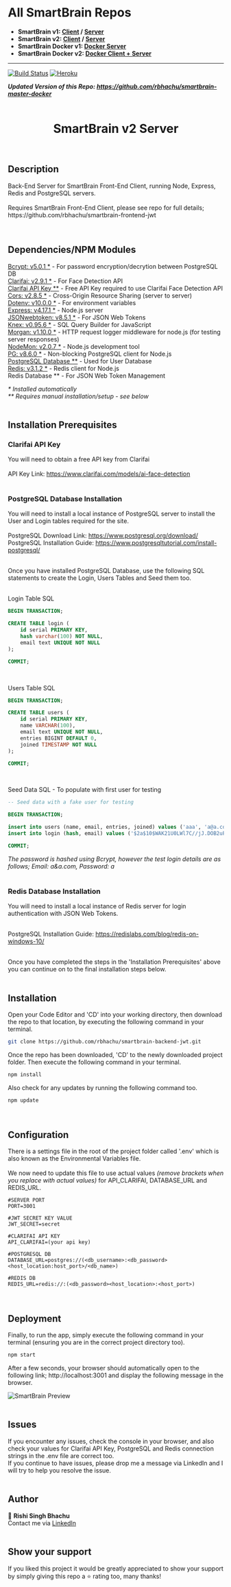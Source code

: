 # All SmartBrain Repos
- **SmartBrain v1: [Client](https://github.com/rbhachu/smartbrain-frontend/) / [Server](https://github.com/rbhachu/smartbrain-backend/)** 
- **SmartBrain v2: [Client](https://github.com/rbhachu/smartbrain-frontend-jwt/) / [Server](https://github.com/rbhachu/smartbrain-backend-jwt/)** 
- **SmartBrain Docker v1: [Docker Server](https://github.com/rbhachu/smartbrain-backend-docker)** 
- **SmartBrain Docker v2: [Docker Client + Server](https://github.com/rbhachu/smartbrain-master-docker/)** 

----

[![Build Status](https://travis-ci.org/gelstudios/gitfiti.svg?branch=master)](https://github.com/rbhachu/smartbrain-backend-jwt) [![Heroku](https://heroku-badge.herokuapp.com/?app=rbhachu-smartbrain-b-master)](https://github.com/rbhachu/smartbrain-backend-jwt)

__*Updated Version of this Repo: https://github.com/rbhachu/smartbrain-master-docker*__
<br><br>

<h1 align="center">SmartBrain v2 Server</h1>
<br>

## Description
<p>Back-End Server for SmartBrain Front-End Client, running Node, Express, Redis and PostgreSQL servers.<br><br>
Requires SmartBrain Front-End Client, please see repo for full details; https://github.com/rbhachu/smartbrain-frontend-jwt
</p><br>


## Dependencies/NPM Modules
[Bcrypt: v5.0.1 *](https://www.npmjs.com/package/bcrypt) - For password encryption/decrytion between PostgreSQL DB
<br>
[Clarifai: v2.9.1 *](https://www.npmjs.com/package/clarifai) - For Face Detection API
<br>
[Clarifai API Key **](https://www.clarifai.com/models/ai-face-detection) - Free API Key required to use Clarifai Face Detection API
<br>
[Cors: v2.8.5 *](https://www.npmjs.com/package/cors) - Cross-Origin Resource Sharing 
(server to server)
<br>
[Dotenv: v10.0.0 *](https://www.npmjs.com/package/dotenv) - For environment variables
<br>
[Express: v4.17.1 *](https://www.npmjs.com/package/express) - Node.js server
<br>
[JSONwebtoken: v8.5.1 *](https://www.npmjs.com/package/jsonwebtoken) -  For JSON Web Tokens
<br>
[Knex: v0.95.6 *](https://www.npmjs.com/package/knex) - SQL Query Builder for JavaScript
<br>
[Morgan: v1.10.0 *](https://www.npmjs.com/package/morgan) - HTTP request logger middleware for node.js (for testing server responses)
<br>
[NodeMon: v2.0.7 *](https://www.npmjs.com/package/nodemon) - Node.js development tool
<br>
[PG: v8.6.0 *](https://www.npmjs.com/package/pg) - Non-blocking PostgreSQL client for Node.js
<br>
[PostgreSQL Database **](https://www.postgresql.org/download/) - Used for User Database
<br>
[Redis: v3.1.2 *](https://www.npmjs.com/package/redis) - Redis client for Node.js
<br>
Redis Database ** - For JSON Web Token Management
<br>

<i>
* Installed automatically<br>
** Requires manual installation/setup - see below
</i>
<br><br>


## Installation Prerequisites

### Clarifai API Key
You will need to obtain a free API key from Clarifai<br><br>
API Key Link: https://www.clarifai.com/models/ai-face-detection
<br><br>

### PostgreSQL Database Installation
You will need to install a local instance of PostgreSQL server to install the User and Login tables required for the site.<br><br>
PostgreSQL Download Link: https://www.postgresql.org/download/<br>
PostgreSQL Installation Guide: https://www.postgresqltutorial.com/install-postgresql/
<br><br>

Once you have installed PostgreSQL Database, use the following SQL statements to create the Login, Users Tables and Seed them too.
<br><br>


Login Table SQL
````sql
BEGIN TRANSACTION;

CREATE TABLE login (
    id serial PRIMARY KEY,
    hash varchar(100) NOT NULL,
    email text UNIQUE NOT NULL
);

COMMIT;
````
<br>

Users Table SQL
````sql
BEGIN TRANSACTION;

CREATE TABLE users (
    id serial PRIMARY KEY,
    name VARCHAR(100),
    email text UNIQUE NOT NULL,
    entries BIGINT DEFAULT 0,
    joined TIMESTAMP NOT NULL
);

COMMIT;
````
<br>

Seed Data SQL - To populate with first user for testing
````sql
-- Seed data with a fake user for testing

BEGIN TRANSACTION;

insert into users (name, email, entries, joined) values ('aaa', 'a@a.com', 0, '2021-06-06');
insert into login (hash, email) values ('$2a$10$WAK21U0LWl7C//jJ.DOB2uPP1DJQh7KUDgasdyQeGzkop2Pzl8W7u', 'a@a.com');

COMMIT;
````
<i>The password is hashed using Bcrypt, however the test login details are as follows; Email: a&a.com, Password: a 
</i>
<br><br>


### Redis Database Installation
You will need to install a local instance of Redis server for login authentication with JSON Web Tokens.
<br><br>

PostgreSQL Installation Guide: https://redislabs.com/blog/redis-on-windows-10/
<br><br>

Once you have completed the steps in the 'Installation Prerequisites' above you can continue on to the final installation steps below.
<br><br>


## Installation 
<p>Open your Code Editor and 'CD' into your working directory, then download the repo to that location, by executing the following command in your terminal.<p>

```sh
git clone https://github.com/rbhachu/smartbrain-backend-jwt.git
```

<p>Once the repo has been downloaded, 'CD' to the newly downloaded project folder. Then execute the following command in your terminal.<p>

```sh
npm install
```

<p>Also check for any updates by running the following command too.<p>

```sh
npm update
```
<br>


## Configuration
<p>There is a settings file in the root of the project folder called '.env' which is also known as the Environmental Variables file.
<br><br>
We now need to update this file to use actual values <i>(remove brackets when you replace with actual values)</i> for API_CLARIFAI, DATABASE_URL and REDIS_URL.
<br>

```env
#SERVER PORT
PORT=3001

#JWT SECRET KEY VALUE
JWT_SECRET=secret

#CLARIFAI API KEY
API_CLARIFAI=(your api key)

#POSTGRESQL DB
DATABASE_URL=postgres://(<db_username>:<db_password><host_location:host_port>/<db_name>)

#REDIS DB
REDIS_URL=redis://:(<db_password><host_location>:<host_port>)
```
<br>


## Deployment
<p>Finally, to run the app, simply execute the following command in your terminal (ensuring you are in the correct project directory too).</p>

```sh
npm start
```

<p>After a few seconds, your browser should automatically open to the following link; http://localhost:3001 and display the following message in the browser.</p>

![SmartBrain Preview](./imgs-readme/site-preview.png)
<br><br>


## Issues
If you encounter any issues, check the console in your browser, and also check your values for Clarifai API Key, PostgreSQL and Redis connection strings in the .env file are correct too.
<br> 
If you continue to have issues, please drop me a message via LinkedIn and I will try to help you resolve the issue.
<br><br>


## Author
👤 **Rishi Singh Bhachu**<br>
Contact me via [LinkedIn](https://www.linkedin.com/in/rishisinghbhachu/)
<br><br>


## Show your support
If you liked this project it would be greatly appreciated to show your support by simply giving this repo a ⭐️ rating too, many thanks!